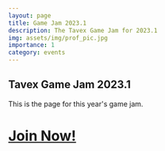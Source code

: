 ```yaml
---
layout: page
title: Game Jam 2023.1
description: The Tavex Game Jam for 2023.1
img: assets/img/prof_pic.jpg
importance: 1
category: events
---
```

## Tavex Game Jam 2023.1
This is the page for this year's game jam.
<br>
# [Join Now!](https://itch.io/jam/tavex-2)